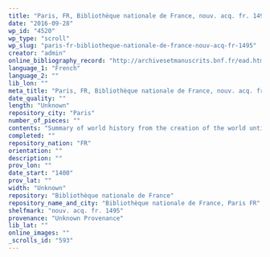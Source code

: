 ```yaml
---
title: "Paris, FR, Bibliothèque nationale de France, nouv. acq. fr. 1495"
date: "2016-09-28"
wp_id: "4520"
wp_type: "scroll"
wp_slug: "paris-fr-bibliotheque-nationale-de-france-nouv-acq-fr-1495"
creator: "admin"
online_bibliography_record: "http://archivesetmanuscrits.bnf.fr/ead.html?id=FRBNFEAD000039124"
language_1: "French"
language_2: ""
lib_lon: ""
meta_title: "Paris, FR, Bibliothèque nationale de France, nouv. acq. fr. 1495"
date_quality: ""
length: "Unknown"
repository_city: "Paris"
number_of_pieces: ""
contents: "Summary of world history from the creation of the world until 15th century."
completed: ""
repository_nation: "FR"
orientation: ""
description: ""
prov_lon: ""
date_start: "1400"
prov_lat: ""
width: "Unknown"
repository: "Bibliothèque nationale de France"
repository_name_and_city: "Bibliothèque nationale de France, Paris FR"
shelfmark: "nouv. acq. fr. 1495"
provenance: "Unknown Provenance"
lib_lat: ""
online_images: ""
_scrolls_id: "593"
---
```



